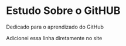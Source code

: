 # Estudo Sobre o GitHUB
Dedicado para o aprendizado do GitHub


Adicionei essa linha diretamente no site
